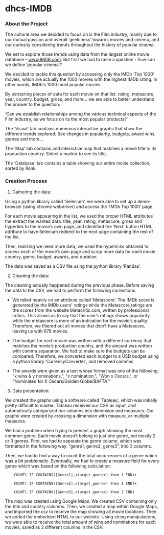 # dhcs-IMDB

### About  the Project
The cultural area we decided to focus on is the Film industry, mainly due to our mutual passion and overall 'geekiness' towards movies and cinema, and our curiosity considering trends throughout the history of popular cinema.

We set to explore those trends using data from the largest online movie database – www.IMDB.com.
But first we had to raise a question - how can we define ‘popular cinema’?

We decided to tackle this question by accessing only the IMDb ‘Top 1000’ movies, which are actually the 1000 movies with the highest IMDb rating. In other words, IMDb's 1000 most popular movies.

By extracting pieces of data for each movie on that list: rating, metascore, year, country, budget, gross, and more…
we are able to better understand the answer to the question:
 
‘Can we establish relationships among the various technical aspects of the Film industry, as we focus on its the most popular products?’

The ‘Visual’ tab contains numerous interactive graphs that show the different trends explored. See changes in popularity, budgets, award wins, genres and more... 
 
The ‘Map’ tab contains and interactive map that matches a movie title to its production country. Select a marker to see its title.
 
The ‘Database’ tab contains a table showing our entire movie collection, sorted by Rank. 

### Creation Process
1.    Gathering the data:

  Using a python library called ‘Selenium’, we were able to set up a demo-browser (using chrome webdriver) and access the ‘IMDb Top 1000’ page.

  For each movie appearing in the list, we used the proper HTML attributes the extract the wanted data: title, year, rating, metascore, gross and hyperlink to the movie’s own page, and identified the ‘Next’ button HTML attribute to have Selenium redirect to the next page containing the rest of the list.


  Then, realizing we need more data, we used the hyperlinks obtained to access each of the movie’s own page and scrap more data for each movie: country, genre, budget, awards, and duration.

  The data was saved as a CSV file using the python library ‘Pandas’.

2.    Cleaning the data:

  The cleaning actually happened during the previous phase. Before saving the data to the CSV, we had to perform the following corrections:

  - We relied heavily on an attribute called ‘Metascore’. The IMDb score is generated by the IMDb users' ratings while the Metascore ratings are the scores from the website Metacritic.com, written by professional critics. This allows us to say that the user’s ratings shows popularity while the metascore is more of an indication for the movie’s quality. Therefore, we filtered out all movies that didn’t have a Metascore, leaving us with 678 movies.

  - The budget for each movie was written with a different currency that matches the movie’s production country, and the amount was written with comma separation. We had to make sure the budgets can be compared. Therefore, we converted each budget to a USD budget using a python library ‘CurrencyConverter’, and removed commas.

  - The awards were given as a text whose format was one of the following: "x wins & y nominations.", "x nomination.", "Won x Oscars.", or "Nominated for X Oscars/Golden Globe/BAFTA."
  
  3.    Data presentation:
 
   We created the graphs using a software called ‘Tableau’, which was initially pretty difficult to master. Tableau received our CSV as input, and automatically categorized our columns into dimension and measures. Our graphs were created by crossing a dimension with measure, or multiple measures.

   We had a problem when trying to present a graph showing the most common genre. Each movie doesn’t belong to just one genre, but mostly 2 or 3 genres. First, we had to separate the genre column, which was formatted in the following way: “genre1, genre2, genre3”, into 3 columns.

   Then, we had to find a way to count the total occurrences of a genre which was a bit problematic. Eventually, we had to create a measure field for every genre which was based on the following calculation:    
```
    COUNT( IF CONTAINS([Genre1],<target_genre>) then 1 END)+

    COUNT( IF CONTAINS([Genre2],<target_genre>) then 1 END)+

    COUNT( IF CONTAINS([Genre3],<target_genre>) then 1 END)
```

   The map was created using Google Maps. We created CSV containing only the title and country columns. Then, we created a map within Google Maps, and imported the csv to receive the map showing all movie locations. Then, we added the embedded HTML to our website.
    Using string manipulations, we were able to receive the total amount of wins and nominations for each movies, saved as 2 different columns in the CSV.
